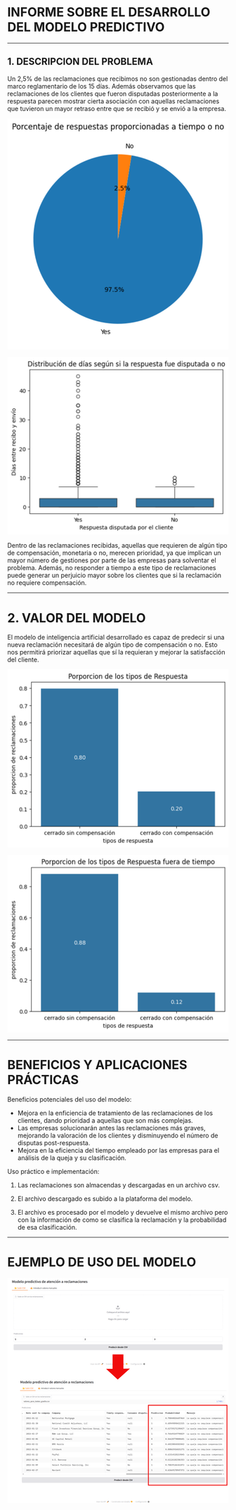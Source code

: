 # INFORME SOBRE EL DESARROLLO DEL MODELO PREDICTIVO

---

## 1. DESCRIPCION DEL PROBLEMA

Un 2,5% de las reclamaciones que recibimos no son gestionadas dentro del marco reglamentario de los 15 días. Además observamos que las reclamaciones de los clientes que fueron disputadas posteriormente a la respuesta parecen mostrar cierta asociación con aquellas reclamaciones que tuvieron un mayor retraso entre que se recibió y se envió a la empresa.

![Respuestas dadas a tiempo o no](/Images/respuestas_dadas_a_tiempo.png)

![Respuestas disputadas](/Images/respuestas_disputadas.png)


Dentro de las reclamaciones recibidas, aquellas que requieren de algún tipo de compensación, monetaria o no, merecen prioridad, ya que implican un mayor número de gestiones por parte de las empresas para solventar el problema. Además, no responder a tiempo a este tipo de reclamaciones puede generar un perjuicio mayor sobre los clientes que si la reclamación no requiere compensación.

---

# 2. VALOR DEL MODELO

El modelo de inteligencia artificial desarrollado es capaz de predecir si una nueva reclamación necesitará de algún tipo de compensación o no. Esto nos permitirá priorizar aquellas que sí la requieran y mejorar la satisfacción del cliente. 

![Proporcion de respuestas](/Images/proporcion_de_los_tipos_de_respuesta.png)


![Proporcion de respuestas a destiempo](/Images/proporcion_de_los_tipos_de_respuesta_a_destiempo.png)

---

# BENEFICIOS Y APLICACIONES PRÁCTICAS

Beneficios potenciales del uso del modelo:
- Mejora en la enficiencia de tratamiento de las reclamaciones de los clientes, dando prioridad a aquellas que son más complejas.
- Las empresas solucionarán antes las reclamaciones más graves, mejorando la valoración de los clientes y disminuyendo el número de disputas post-respuesta.
- Mejora en la eficiencia del tiempo empleado por las empresas para el análisis de la queja y su clasificación.

Uso práctico e implementación:

1. Las reclamaciones son almacendas y descargadas en un archivo csv.

2. El archivo descargado es subido a la plataforma del modelo.
3. El archivo es procesado por el modelo y devuelve el mismo archivo pero con la información de como se clasifica la reclamación y la probabilidad de esa clasificación.

---

# EJEMPLO DE USO DEL MODELO

![Resumen de Funcionamiento](/Images/funcionamiento_modelo_huggingFace.png)


